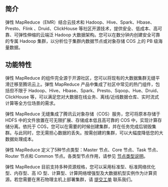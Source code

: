 ## 简介

弹性 MapReduce（EMR）结合云技术和 Hadoop、Hive、Spark、Hbase、Presto、Flink 、Druid、ClickHouse 等社区开源技术，提供安全、低成本、高可靠、可弹性伸缩的云端泛 Hadoop 大数据架构。您可以在数分钟内创建安全可靠的专属 Hadoop 集群，以分析位于集群内数据节点或对象存储 COS 上的 PB 级海量数据。

## 功能特性

弹性 MapReduce 的组件完全源于开源社区，您可以将现有的大数据集群无缝平滑迁移至腾讯云上。弹性 MapReduce 产品中集成了社区中常见的热门组件，包括但不限于 Hadoop、Hive、Hbase、Spark、Presto、Sqoop、Hue、Druid、ClickHouse 等，可以满足您对大数据在线业务、离线/近线数据仓库、实时流式计算等全方位场景的需求。

弹性 MapReduce 无缝集成了腾讯云对象存储（COS）服务，您可将原本存储于 HDFS 中的文件放置在可无限扩展、存储成本低且高可靠的 COS 中，实现计算存储分离。依托于 COS，您可以在需要的时候创建集群，并在任务完成后销毁集群。与此同时，您无需担心数据的丢失。按需创建的集群，可以大幅度降低您的大数据处理成本。

弹性 MapReduce 定义了5种节点类型：Master 节点、Core 节点、Task 节点、Router 节点和 Common 节点。各类型节点作用，请参见 [节点类型说明](https://intl.cloud.tencent.com/document/product/1026/31094)。

弹性 MapReduce 目前支持多种资源规格，您可以采用标准型、标准网络优化型、内存型、高 IO 型、计算型、计算网络增强型及大数据机型实例作为计算资源。若您需要在黑石物理主机上部署集群，请 [提交工单](https://console.cloud.tencent.com/workorder/category) 联系我们。
